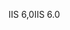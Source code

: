 <span data-ttu-id="ddb69-101">IIS 6,0</span><span class="sxs-lookup"><span data-stu-id="ddb69-101">IIS 6.0</span></span>